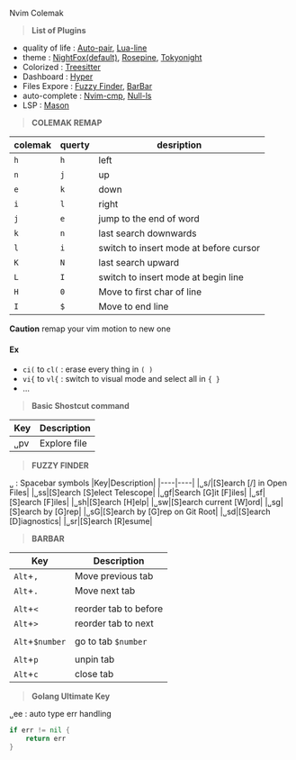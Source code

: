 Nvim Colemak

>**List of Plugins**

* quality of life : [Auto-pair](), [Lua-line](https://github.com/nvim-lualine/lualine.nvim)
* theme : [NightFox(default)](https://github.com/EdenEast/nightfox.nvim), [Rosepine](https://github.com/rose-pine/neovim), [Tokyonight](https://github.com/folke/tokyonight.nvim)
* Colorized : [Treesitter]()
* Dashboard : [Hyper]()
* Files Expore : [Fuzzy Finder](), [BarBar]()
* auto-complete : [Nvim-cmp](), [Null-ls]()
* LSP : [Mason]()

>**COLEMAK REMAP**

|colemak| querty | desription|
|----|----|----|
|`h`|`h`|left|
|`n`|`j`|up|
|`e`|`k`|down|
|`i`|`l`|right|
|`j`|`e`|jump to the end of word|
|`k`|`n`|last search downwards|
|`l`|`i`|switch to insert mode at before cursor|
|`K`|`N`|last search upward|
|`L`|`I`|switch to insert mode at begin line|
|`H`|`0`|Move to first char of line|
|`I`|`$`|Move to end line|

**Caution** remap your vim motion to new one

#### Ex
 * `ci(` to `cl(` : erase every thing in `( )` 
 *  `vi{` to `vl{` : switch to visual mode and select all in `{ }` 
 * ...


>**Basic Shostcut command**

|Key|Description|
|----|----|
|`␣`pv|Explore file|

>**FUZZY FINDER**

`␣` : Spacebar symbols
|Key|Description|
|----|----|
|`␣`s/|[S]earch [/] in Open Files|
|`␣`ss|[S]earch [S]elect Telescope|
|`␣`gf|Search [G]it [F]iles|
|`␣`sf|[S]earch [F]iles|
|`␣`sh|[S]earch [H]elp|
|`␣`sw|[S]earch current [W]ord|
|`␣`sg|[S]earch by [G]rep|
|`␣`sG|[S]earch by [G]rep on Git Root|
|`␣`sd|[S]earch [D]iagnostics|
|`␣`sr|[S]earch [R]esume|

>**BARBAR**

|Key|Description|
|----|----|
|`Alt`+`,`|Move previous tab|
|`Alt`+`.`|Move next tab|
|||
|`Alt`+`<`|reorder tab to before|
|`Alt`+`>`|reorder tab to next|
|||
|`Alt`+`$number`|go to tab `$number`|
|||
|`Alt`+`p`|unpin tab|
|`Alt`+`c`|close tab|

>**Golang Ultimate Key**


`␣`ee : auto type err handling
```go
if err != nil {
    return err
}
```


